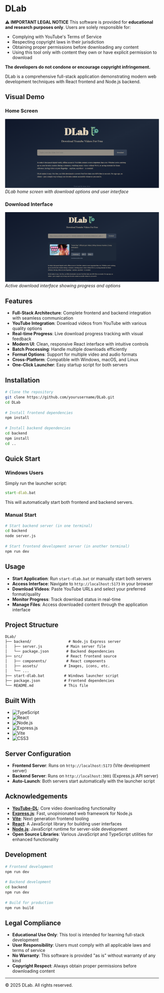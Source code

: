 # DLab

⚠️ **IMPORTANT LEGAL NOTICE**
This software is provided for **educational and research purposes only**. Users are solely responsible for:
- Complying with YouTube's Terms of Service
- Respecting copyright laws in their jurisdiction
- Obtaining proper permissions before downloading any content
- Using this tool only with content they own or have explicit permission to download

**The developers do not condone or encourage copyright infringement.**

DLab is a comprehensive full-stack application demonstrating modern web development techniques with React frontend and Node.js backend.

## Visual Demo

### Home Screen
![Home Screen Screenshot](DLab/src/assets/screenshots/menu.png)
*DLab home screen with download options and user interface*

### Download Interface
![Download Interface Screenshot](DLab/src/assets/screenshots/download.png)
*Active download interface showing progress and options*

## Features

- **Full-Stack Architecture**: Complete frontend and backend integration with seamless communication
- **YouTube Integration**: Download videos from YouTube with various quality options
- **Real-time Progress**: Live download progress tracking with visual feedback
- **Modern UI**: Clean, responsive React interface with intuitive controls
- **Batch Processing**: Handle multiple downloads efficiently
- **Format Options**: Support for multiple video and audio formats
- **Cross-Platform**: Compatible with Windows, macOS, and Linux
- **One-Click Launcher**: Easy startup script for both servers

## Installation

```bash
# Clone the repository
git clone https://github.com/yourusername/DLab.git
cd DLab

# Install frontend dependencies
npm install

# Install backend dependencies
cd backend
npm install
cd ..
```

## Quick Start

### Windows Users
Simply run the launcher script:
```cmd
start-dlab.bat
```
This will automatically start both frontend and backend servers.

### Manual Start
```bash
# Start backend server (in one terminal)
cd backend
node server.js

# Start frontend development server (in another terminal)
npm run dev
```

## Usage

- **Start Application**: Run `start-dlab.bat` or manually start both servers
- **Access Interface**: Navigate to `http://localhost:5173` in your browser
- **Download Videos**: Paste YouTube URLs and select your preferred format/quality
- **Monitor Progress**: Track download status in real-time
- **Manage Files**: Access downloaded content through the application interface

## Project Structure

```
DLab/
├── backend/                 # Node.js Express server
│   ├── server.js           # Main server file
│   └── package.json        # Backend dependencies
├── src/                    # React frontend source
│   ├── components/         # React components
│   ├── assets/            # Images, icons, etc.
│   └── ...
├── start-dlab.bat         # Windows launcher script
├── package.json           # Frontend dependencies
└── README.md              # This file
```

## Built With

- ![TypeScript](https://img.shields.io/badge/TypeScript-3178C6?style=for-the-badge&logo=typescript&logoColor=white)
- ![React](https://img.shields.io/badge/React-20232A?style=for-the-badge&logo=react&logoColor=61DAFB)
- ![Node.js](https://img.shields.io/badge/Node.js-339933?style=for-the-badge&logo=nodedotjs&logoColor=white)
- ![Express.js](https://img.shields.io/badge/Express.js-000000?style=for-the-badge&logo=express&logoColor=white)
- ![Vite](https://img.shields.io/badge/Vite-646CFF?style=for-the-badge&logo=vite&logoColor=white)
- ![CSS3](https://img.shields.io/badge/CSS3-1572B6?style=for-the-badge&logo=css3&logoColor=white)

## Server Configuration

- **Frontend Server**: Runs on `http://localhost:5173` (Vite development server)
- **Backend Server**: Runs on `http://localhost:3001` (Express.js API server)
- **Auto-Launch**: Both servers start automatically with the launcher script

## Acknowledgements

- **[YouTube-DL](https://youtube-dl.org/)**: Core video downloading functionality
- **[Express.js](https://expressjs.com/)**: Fast, unopinionated web framework for Node.js
- **[Vite](https://vitejs.dev/)**: Next generation frontend tooling
- **[React](https://reactjs.org/)**: A JavaScript library for building user interfaces
- **[Node.js](https://nodejs.org/)**: JavaScript runtime for server-side development
- **Open Source Libraries**: Various JavaScript and TypeScript utilities for enhanced functionality

## Development

```bash
# Frontend development
npm run dev

# Backend development
cd backend
npm run dev

# Build for production
npm run build
```

## Legal Compliance
- **Educational Use Only**: This tool is intended for learning full-stack development
- **User Responsibility**: Users must comply with all applicable laws and terms of service
- **No Warranty**: This software is provided "as is" without warranty of any kind
- **Copyright Respect**: Always obtain proper permissions before downloading content


---

&copy; 2025 DLab. All rights reserved.
